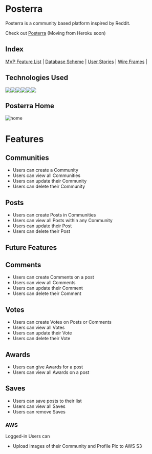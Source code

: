 # Posterra
      
Posterra is a community based platform inspired by Reddit.

Check out [Posterra]((https://pos-terra.onrender.com/)) (Moving from Heroku soon)

## Index

[MVP Feature List](https://github.com/RyanFullStack/posterra/wiki/MVP-Feature-List) |
[Database Scheme](https://github.com/RyanFullStack/posterra/wiki/DB-Diagram) |
[User Stories](https://github.com/RyanFullStack/posterra/wiki/User-Stories) |
[Wire Frames](https://github.com/RyanFullStack/posterra/wiki/Wireframes) |

## Technologies Used
![](https://img.shields.io/badge/JavaScript-323330?style=for-the-badge&logo=javascript&logoColor=F7DF1E)![](https://img.shields.io/badge/Python-FFD43B?style=for-the-badge&logo=python&logoColor=blue)![](https://img.shields.io/badge/React-20232A?style=for-the-badge&logo=react&logoColor=61DAFB)![](https://img.shields.io/badge/Redux-593D88?style=for-the-badge&logo=redux&logoColor=white)![](https://img.shields.io/badge/Flask-000000?style=for-the-badge&logo=flask&logoColor=white)![](https://img.shields.io/badge/PostgreSQL-316192?style=for-the-badge&logo=postgresql&logoColor=white)

## Posterra Home
![home](https://ryanerickson.netlify.app/images/Posterra.png)


# Features 

## Communities
* Users can create a Community
* Users can view all Communities
* Users can update their Community
* Users can delete their Community

## Posts
* Users can create Posts in Communities
* Users can view all Posts within any Community
* Users can update their Post
* Users can delete their Post


## Future Features

## Comments
* Users can create Comments on a post
* Users can view all Comments
* Users can update their Comment
* Users can delete their Comment

## Votes
* Users can create Votes on Posts or Comments
* Users can view all Votes
* Users can update their Vote
* Users can delete their Vote

## Awards
* Users can give Awards for a post
* Users can view all Awards on a post

## Saves
* Users can save posts to their list
* Users can view all Saves
* Users can remove Saves


### AWS
Logged-in Users can
* Upload images of their Community and Profile Pic to AWS S3

